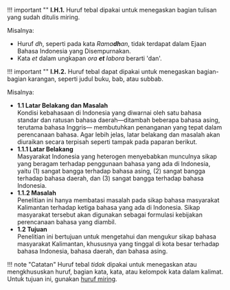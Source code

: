 !!! important ""
	**I.H.1.** Huruf tebal dipakai untuk menegaskan bagian tulisan yang sudah ditulis miring.

Misalnya:

- Huruf *dh*, seperti pada kata *Rama**dh**an*, tidak terdapat dalam Ejaan Bahasa Indonesia yang Disempurnakan.
- Kata *et* dalam ungkapan *ora **et** labora* berarti 'dan'.

!!! important ""
	**I.H.2.** Huruf tebal dapat dipakai untuk menegaskan bagian-bagian karangan, seperti judul buku, bab, atau subbab.

Misalnya:

- **1\.1 Latar Belakang dan Masalah**  
Kondisi kebahasaan di Indonesia yang diwarnai oleh satu bahasa standar dan ratusan bahasa daerah—ditambah beberapa bahasa asing, terutama bahasa Inggris— membutuhkan penanganan yang tepat dalam perencanaan bahasa. Agar lebih jelas, latar belakang dan masalah akan diuraikan secara terpisah seperti tampak pada paparan berikut.  
- **1\.1\.1 Latar Belakang**  
Masyarakat Indonesia yang heterogen menyebabkan munculnya sikap yang beragam terhadap penggunaan bahasa yang ada di Indonesia, yaitu (1) sangat bangga terhadap bahasa asing, (2) sangat bangga terhadap bahasa daerah, dan (3) sangat bangga terhadap bahasa Indonesia.  
- **1\.1\.2 Masalah**  
Penelitian ini hanya membatasi masalah pada sikap bahasa masyarakat Kalimantan terhadap ketiga bahasa yang ada di Indonesia. Sikap masyarakat tersebut akan digunakan sebagai formulasi kebijakan perencanaan bahasa yang diambil.  
- **1\.2 Tujuan**  
Penelitian ini bertujuan untuk mengetahui dan mengukur sikap bahasa masyarakat Kalimantan, khususnya yang tinggal di kota besar terhadap bahasa Indonesia, bahasa daerah, dan bahasa asing.  

!!! note "Catatan"
	Huruf tebal *tidak* dipakai untuk menegaskan atau mengkhususkan huruf, bagian kata, kata, atau kelompok kata dalam kalimat. Untuk tujuan ini, gunakan [huruf miring](huruf-miring.md).

